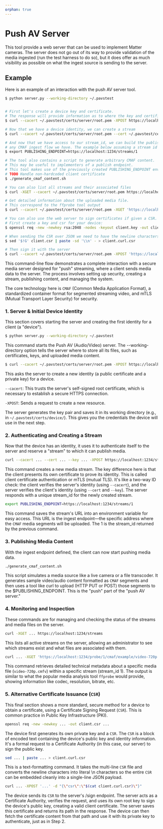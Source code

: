```yaml
---
orphan: true
---
```


# Push AV Server

This tool provide a web server that can be used to implement Matter cameras. The
server does not go out of its way to provide validation of the media ingested
(run the test harness to do so), but it does offer as much visibility as
possible on what the ingest source is sending to the server.

## Example

Here is an example of an interaction with the push AV server tool.

```sh
$ python server.py --working-directory ~/.pavstest


# First let's create a device key and certificate.
# The response will provide information as to where the key and certificate are located.
$ curl --cacert ~/.pavstest/certs/server/root.pem -XPOST https://localhost:1234/certs/dev/keypair

# Now that we have a device identity, we can create a stream
$ curl --cacert ~/.pavstest/certs/server/root.pem --cert ~/.pavstest/certs/device/dev.pem --key ~/.pavstest/certs/device/dev.key -XPOST https://localhost:1234/streams

# And now that we have access to our stream_id, we can build the publishing endpoint for
# any CMAF ingest flow we have. The example below assuming a stream id of "1".
$ export PUBLISHING_ENDPOINT=https://localhost:1234/streams/1

# The tool also contains a script to generate arbitrary CMAF content.
# This may be useful to implementers of a publish endpoint.
# This tool makes use of the previously created PUBLISHING_ENDPOINT environment variable.
# TODO Handle non-hardcoded client certificate
$ ./generate_cmaf_content.sh

# You can also list all streams and their associated files
$ curl -XGET --cacert ~/.pavstest/certs/server/root.pem https://localhost:1234/streams

# Get detailed information about the uploaded media file.
# This correspond to the ffprobe tool output
$ curl --cacert ~/.pavstest/certs/server/root.pem -XGET 'https://localhost:1234/probe/1/cmaf/example/video-720p.cmfv'

# You can also use the web server to sign certificates if given a CSR.
# First create a key and csr for your device:
$ openssl req -new -newkey rsa:2048 -nodes -keyout client.key -out client.csr -subj "/CN=test"

# When sending the CSR over JSON we need to have the newline characters be the literal \n.
$ sed '$!G' client.csr | paste -sd '\\n' - > client.curl.csr

# Then sign it with the server
$ curl --cacert ~/.pavstest/certs/server/root.pem -XPOST 'https://localhost:1234/certs/my-device/sign' -d "{\"csr\":\"$(cat client.curl.csr)\"}" --header "content-type: application/json"

```

This command-line flow demonstrates a complete interaction with a secure media
server designed for "push" streaming, where a client sends media data to the
server. The process involves setting up security, creating a stream, publishing
content, and managing the system.

The core technology here is `CMAF` (Common Media Application Format), a
standardized container format for segmented streaming video, and mTLS (Mutual
Transport Layer Security) for security.

### 1. Server & Initial Device Identity

This section covers starting the server and creating the first identity for a
client (a "device").

```sh
$ python server.py --working-directory ~/.pavstest
```

This command starts the Push AV (Audio/Video) server. The --working-directory
option tells the server where to store all its files, such as certificates, keys,
and uploaded media content.

```sh
$ curl --cacert ~/.pavstest/certs/server/root.pem -XPOST https://localhost:1234/certs/dev/keypair
```

This asks the server to create a new identity (a public certificate and a
private key) for a device.

`--cacert`: This trusts the server's self-signed root certificate, which is
necessary to establish a secure HTTPS connection.

`-XPOST`: Sends a request to create a new resource.

The server generates the key pair and saves it in its working directory (e.g.,
in `~/.pavstest/certs/device/`). This gives you the credentials the device will
use in the next step.

### 2. Authenticating and Creating a Stream

Now that the device has an identity, it uses it to authenticate itself to the
server and reserve a "stream" to which it can publish media.

```sh
curl --cacert ... --cert ... --key ... -XPOST https://localhost:1234/streams
```

This command creates a new media stream. The key difference here is that the
client presents its own certificate to prove its identity. This is called client
certificate authentication or mTLS (mutual TLS). It's like a two-way ID check:
the client verifies the server's identity (using `--cacert`), and the server
verifies the client's identity (using `--cert` and `--key`). The server responds
with a unique stream_id for the newly created stream.

```sh
export PUBLISHING_ENDPOINT=https://localhost:1234/streams/1
```

This command saves the stream's URL into an environment variable for easy
access. This URL is the ingest endpoint—the specific address where the `CMAF`
media segments will be uploaded. The 1 is the stream_id returned by the previous
command.

### 3. Publishing Media Content

With the ingest endpoint defined, the client can now start pushing media data.

```sh
./generate_cmaf_content.sh
```

This script simulates a media source like a live camera or a file transcoder. It
generates sample video/audio content formatted as `CMAF` segments and then uses
a tool like curl to upload (HTTP PUT or POST) those segments to the
\$PUBLISHING_ENDPOINT. This is the "push" part of the "push AV server."

### 4. Monitoring and Inspection

These commands are for managing and checking the status of the streams and media
files on the server.

```sh
curl -XGET ... https://localhost:1234/streams
```

This lists all active streams on the server, allowing an administrator to see
which streams exist and what files are associated with them.

```sh
curl ... -XGET 'https://localhost:1234/probe/1/cmaf/example/video-720p.cmfv'
```

This command retrieves detailed technical metadata about a specific media file
(`video-720p.cmfv`) within a specific stream (stream_id 1). The output is
similar to what the popular media analysis tool `ffprobe` would provide, showing
information like codec, resolution, bitrate, etc.

### 5. Alternative Certificate Issuance (`CSR`)

This final section shows a more standard, secure method for a device to obtain a
certificate, using a Certificate Signing Request (`CSR`). This is common
practice in Public Key Infrastructure (PKI).

```sh
openssl req -new -newkey ... -out client.csr ...
```

The device first generates its own private key and a `CSR`. The `CSR` is a block
of encoded text containing the device's public key and identity information.
It's a formal request to a Certificate Authority (in this case, our server) to
sign the public key.

```sh
sed ... | paste ... > client.curl.csr
```

This is a text-formatting command. It takes the multi-line `CSR` file and
converts the newline characters into literal \n characters so the entire `CSR`
can be embedded cleanly into a single-line JSON payload.

```sh
curl ... -XPOST '...' -d "{\"csr\":\"$(cat client.curl.csr)\"}"
```

The device sends its `CSR` to the server's /sign endpoint. The server acts as a
Certificate Authority, verifies the request, and uses its own root key to sign
the device's public key, creating a valid client certificate. The server saves
this certificate and returns its path in the response. The device can then fetch
the certificate content from that path and use it with its private key to
authenticate, just as in Step 2.
